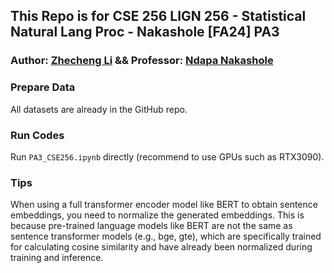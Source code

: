 ## This Repo is for CSE 256 LIGN 256 - Statistical Natural Lang Proc - Nakashole [FA24] PA3
### Author: [Zhecheng Li](https://github.com/Lizhecheng02) && Professor: [Ndapa Nakashole](https://ndapa.us/)

### Prepare Data
All datasets are already in the GitHub repo.

### Run Codes
Run ``PA3_CSE256.ipynb`` directly (recommend to use GPUs such as RTX3090).

### Tips
When using a full transformer encoder model like BERT to obtain sentence embeddings, you need to normalize the generated embeddings. This is because pre-trained language models like BERT are not the same as sentence transformer models (e.g., bge, gte), which are specifically trained for calculating cosine similarity and have already been normalized during training and inference.